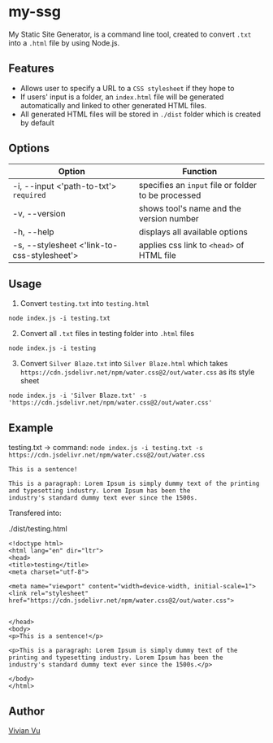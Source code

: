 # my-ssg
My Static Site Generator, is a command line tool, created to convert `.txt` into a `.html` file by using Node.js.

## Features
* Allows user to specify a URL to a `CSS stylesheet` if they hope to
* If users' input is a folder, an `index.html` file will be generated automatically and linked to other generated HTML files.
* All generated HTML files will be stored in `./dist` folder which is created by default

## Options
Option | Function
------------ | -------------
-i, --input <'path-to-txt'> `required` |  specifies an `input` file or folder to be processed
-v, --version | shows tool's name and the version number
-h, --help | displays all available options 
-s, --stylesheet <'link-to-css-stylesheet'> | applies css link to `<head>` of HTML file

## Usage
1. Convert `testing.txt` into `testing.html`

```
node index.js -i testing.txt 
```
2. Convert all `.txt` files in testing folder into `.html` files

```
node index.js -i testing
```
3. Convert `Silver Blaze.txt` into `Silver Blaze.html` which takes `https://cdn.jsdelivr.net/npm/water.css@2/out/water.css` as its style sheet

```
node index.js -i 'Silver Blaze.txt' -s 'https://cdn.jsdelivr.net/npm/water.css@2/out/water.css'
```
## Example 

testing.txt   -> command: `node index.js -i testing.txt -s https://cdn.jsdelivr.net/npm/water.css@2/out/water.css`
```
This is a sentence!

This is a paragraph: Lorem Ipsum is simply dummy text of the printing and typesetting industry. Lorem Ipsum has been the 
industry's standard dummy text ever since the 1500s.
```

Transfered into:

./dist/testing.html
```
<!doctype html>
<html lang="en" dir="ltr">
<head>
<title>testing</title>
<meta charset="utf-8">

<meta name="viewport" content="width=device-width, initial-scale=1">
<link rel="stylesheet" href="https://cdn.jsdelivr.net/npm/water.css@2/out/water.css">


</head>
<body>
<p>This is a sentence!</p>

<p>This is a paragraph: Lorem Ipsum is simply dummy text of the printing and typesetting industry. Lorem Ipsum has been the 
industry's standard dummy text ever since the 1500s.</p>

</body>
</html>
```

## Author
[Vivian Vu](https://dev.to/vivianvu)


